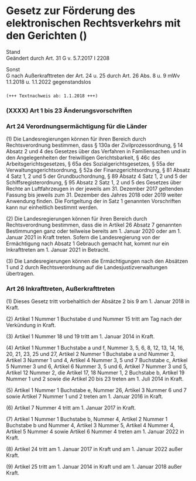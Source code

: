 Gesetz zur Förderung des elektronischen Rechtsverkehrs mit den Gerichten ()
===========================================================================

Stand  
Geändert durch Art. 31 G v. 5.7.2017 I 2208

Sonst  
G nach Außerkrafttreten der Art. 24 u. 25 durch Art. 26 Abs. 8 u. 9 mWv 1.1.2018 u. 1.1.2022 gegenstandslos

### 

```
(+++ Textnachweis ab: 1.1.2018 +++)
```

### (XXXX) Art 1 bis 23 Änderungsvorschriften

### Art 24 Verordnungsermächtigung für die Länder

(1) Die Landesregierungen können für ihren Bereich durch Rechtsverordnung bestimmen, dass § 130a der Zivilprozessordnung, § 14 Absatz 2 und 4 des Gesetzes über das Verfahren in Familiensachen und in den Angelegenheiten der freiwilligen Gerichtsbarkeit, § 46c des Arbeitsgerichtsgesetzes, § 65a des Sozialgerichtsgesetzes, § 55a der Verwaltungsgerichtsordnung, § 52a der Finanzgerichtsordnung, § 81 Absatz 4 Satz 1, 2 und 5 der Grundbuchordnung, § 89 Absatz 4 Satz 1, 2 und 5 der Schiffsregisterordnung, § 95 Absatz 2 Satz 1, 2 und 5 des Gesetzes über Rechte an Luftfahrzeugen in der jeweils am 31. Dezember 2017 geltenden Fassung bis jeweils zum 31. Dezember des Jahres 2018 oder 2019 weiter Anwendung finden. Die Fortgeltung der in Satz 1 genannten Vorschriften kann nur einheitlich bestimmt werden.

(2) Die Landesregierungen können für ihren Bereich durch Rechtsverordnung bestimmen, dass die in Artikel 26 Absatz 7 genannten Bestimmungen ganz oder teilweise bereits am 1. Januar 2020 oder am 1. Januar 2021 in Kraft treten. Sofern die Landesregierung von der Ermächtigung nach Absatz 1 Gebrauch gemacht hat, kommt nur ein Inkrafttreten am 1. Januar 2021 in Betracht.

(3) Die Landesregierungen können die Ermächtigungen nach den Absätzen 1 und 2 durch Rechtsverordnung auf die Landesjustizverwaltungen übertragen.

### Art 26 Inkrafttreten, Außerkrafttreten

(1) Dieses Gesetz tritt vorbehaltlich der Absätze 2 bis 9 am 1. Januar 2018 in Kraft.

(2) Artikel 1 Nummer 1 Buchstabe d und Nummer 15 tritt am Tag nach der Verkündung in Kraft.

(3) Artikel 1 Nummer 18 und 19 tritt am 1. Januar 2014 in Kraft.

(4) Artikel 1 Nummer 1 Buchstabe a und f, Nummer 3, 5, 6, 8, 12, 13, 14, 16, 20, 21, 23, 25 und 27, Artikel 2 Nummer 1 Buchstabe a und Nummer 3, Artikel 3 Nummer 1 und 4, Artikel 4 Nummer 3, 5 und 7 Buchstabe c, Artikel 5 Nummer 3 und 6, Artikel 6 Nummer 3, 5 und 6, Artikel 7 Nummer 3 und 5, Artikel 12 Nummer 2, die Artikel 17, 18 Nummer 1, 2 Buchstabe b, Artikel 19 Nummer 1 und 2 sowie die Artikel 20 bis 23 treten am 1. Juli 2014 in Kraft.

(5) Artikel 1 Nummer 1 Buchstabe e, Nummer 26, Artikel 3 Nummer 6 und 7 sowie Artikel 7 Nummer 1 und 2 treten am 1. Januar 2016 in Kraft.

(6) Artikel 7 Nummer 4 tritt am 1. Januar 2017 in Kraft.

(7) Artikel 1 Nummer 1 Buchstabe b, Nummer 4, Artikel 2 Nummer 1 Buchstabe b und Nummer 4, Artikel 3 Nummer 5, Artikel 4 Nummer 4, Artikel 5 Nummer 4 sowie Artikel 6 Nummer 4 treten am 1. Januar 2022 in Kraft.

(8) Artikel 24 tritt am 1. Januar 2017 in Kraft und am 1. Januar 2022 außer Kraft.

(9) Artikel 25 tritt am 1. Januar 2014 in Kraft und am 1. Januar 2018 außer Kraft.
